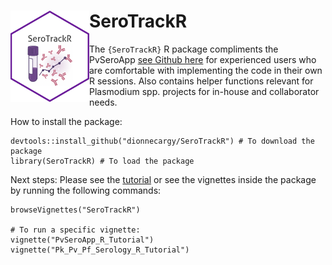 # <img src="https://github.com/dionnecargy/SeroTrackR/blob/main/hex/SeroTrackR_sticker.png" width="25%" height="25%" align="left"/> SeroTrackR

The `{SeroTrackR}` R package compliments the PvSeroApp [see Github here](https://github.com/dionnecargy/PvSeroApp) for experienced users who are comfortable with implementing the code in their own R sessions. Also contains helper functions relevant for Plasmodium spp. projects for in-house and collaborator needs. 

How to install the package:

```{r}
devtools::install_github("dionnecargy/SeroTrackR") # To download the package
library(SeroTrackR) # To load the package 
```

Next steps: Please see the [tutorial](https://dionnecargy.github.io/SeroTrackR/) or see the vignettes inside the package by running the following commands: 

```{r}
browseVignettes("SeroTrackR") 

# To run a specific vignette: 
vignette("PvSeroApp_R_Tutorial")
vignette("Pk_Pv_Pf_Serology_R_Tutorial")
```
